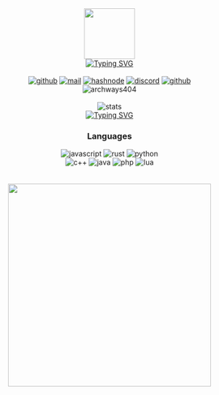 <div id="header" align="center">
  <img src="https://media2.giphy.com/media/42veFaIwEoPETh9gNB/200w.webp?cid=ecf05e47jrwl0bn2ml70lt91xc1ndjyczzboe7zmedtrmfzr&ep=v1_stickers_search&rid=200w.webp&ct=s" width="100"/>
</div>
<div id="header" align="center">
    <a href="https://git.io/typing-svg"><img src="https://readme-typing-svg.demolab.com?font=Jetbrains+mono&weight=700&size=24&pause=1000&color=F79123&center=true&vCenter=true&random=false&width=435&lines=https%3A%2F%2Fgithub.com%2Farchways404" alt="Typing SVG" /></a>
</div>

<br>

<div id="header" align="center">
  <a href='https://github.com/archways404/' target="_blank"><img alt='github' src='https://img.shields.io/badge/GITHUB-100000?style=for-the-badge&logo=GITHUB&logoColor=FFFFFF&labelColor=000000&color=000000'/></a>
  <a href='mailto:archways@gmx.us' target="_blank"><img alt='mail' src='https://img.shields.io/badge/EMAIL-100000?style=for-the-badge&logo=PROTONMAIL&logoColor=5A00F4&labelColor=000000&color=000000'/></a>
  <a href='https://archways404.hashnode.dev/' target="_blank"><img alt='hashnode' src='https://img.shields.io/badge/BLOG-100000?style=for-the-badge&logo=hashnode&logoColor=3F86DD&labelColor=000000&color=000000'/></a>
  <a href='https://discord.gg/2UrUh5SQxz' target="_blank"><img alt='discord' src='https://img.shields.io/badge/DISCORD-100000?style=for-the-badge&logo=DISCORD&logoColor=10C7C4&labelColor=000000&color=000000'/></a>
  <a href='https://github.com/404-Company-Not-Found-LLC' target="_blank"><img alt='github' src='https://img.shields.io/badge/ORG-100000?style=for-the-badge&logo=GITHUB&logoColor=FFFFFF&labelColor=000000&color=000000'/></a>
</div>
<div id="header" align="center">
   <img src="https://komarev.com/ghpvc/?username=archways404&base=7444&label=Visitors&color=020202&style=for-the-badge" alt="archways404" />
</div>

<br>

<div id="header" align="center">
  <img alt='stats' src='http://github-readme-streak-stats.herokuapp.com?user=archways404&theme=transparent&hide_border=true&border_radius=0&date_format=j%20M%5B%20Y%5D&card_width=550&sideNums=EBE14E&fire=EB951D&stroke=EBE14E&ring=EB951D&dates=EBE14E&sideLabels=EBE52D&currStreakNum=EB951D&currStreakLabel=EB951D'/>
</div>
<div id="header" align="center">
  <a href="https://git.io/typing-svg"><img src="https://readme-typing-svg.demolab.com?font=Jetbrains+mono&weight=700&size=24&pause=1000&color=F79123&center=true&vCenter=true&random=false&width=445&lines=404+Company+Not+Found+LLC" alt="Typing SVG" /></a>
</div>

<div id="header" align="center">
  <h3>Languages</h3>
  <img alt='javascript' src='https://img.shields.io/badge/JavaScript-22272e?style=for-the-badge&logo=JavaScript&logoColor=F7FF00&labelColor=000000&color=000000'/>
  <img alt='rust' src='https://img.shields.io/badge/Rust-100000?style=for-the-badge&logo=Rust&logoColor=FDA500&labelColor=000000&color=000000'/>
  <img alt='python' src='https://img.shields.io/badge/Python-100000?style=for-the-badge&logo=Python&logoColor=00FF00&labelColor=000000&color=000000'/>
  <br>
  <img alt='c++' src='https://img.shields.io/badge/C++-100000?style=for-the-badge&logo=Cplusplus&logoColor=00FFF2&labelColor=000000&color=000000'/>
  <img alt='java' src='https://img.shields.io/badge/Java-100000?style=for-the-badge&logo=Oracle&logoColor=FF0000&labelColor=000000&color=000000'/>
  <img alt='php' src='https://img.shields.io/badge/PHP-100000?style=for-the-badge&logo=PHP&logoColor=00EAFF&labelColor=000000&color=000000'/>
  <img alt='lua' src='https://img.shields.io/badge/LUA-100000?style=for-the-badge&logo=LUA&logoColor=FF00C8&labelColor=000000&color=000000'/>
</div>

<br>
<br>

<div id="header" align="center">
  <!--  <img src="https://media3.giphy.com/media/2bVjriiW7FPH5fvFoh/giphy.gif?cid=ecf05e47jyumsbhwl75vc6ngw3cjywwqvq2zgp5pcw5o9uyv&ep=v1_stickers_search&rid=giphy.gif&ct=s" width="150"/> -->
  <img src="https://media3.giphy.com/media/v1.Y2lkPTc5MGI3NjExdGc3YmhjdmY3M2lyeDg5bGp4NXNoZGoweWwxcDhxZnY1cHMwY3JnbSZlcD12MV9pbnRlcm5hbF9naWZfYnlfaWQmY3Q9Zw/bxwtewdxpDuBq/giphy.gif" width="400"/>
</div>

<br>


